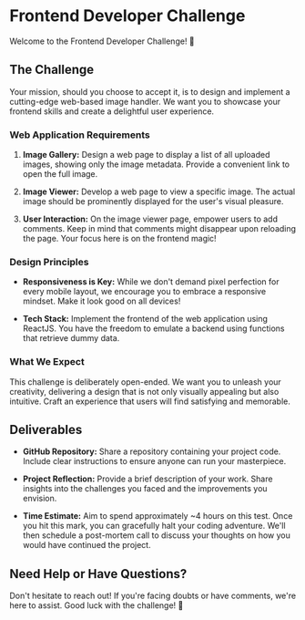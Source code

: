 # Frontend Developer Challenge

Welcome to the Frontend Developer Challenge! 🚀

## The Challenge

Your mission, should you choose to accept it, is to design and implement a cutting-edge web-based image handler. We want you to showcase your frontend skills and create a delightful user experience.

### Web Application Requirements

1. **Image Gallery:** Design a web page to display a list of all uploaded images, showing only the image metadata. Provide a convenient link to open the full image.

2. **Image Viewer:** Develop a web page to view a specific image. The actual image should be prominently displayed for the user's visual pleasure.

3. **User Interaction:** On the image viewer page, empower users to add comments. Keep in mind that comments might disappear upon reloading the page. Your focus here is on the frontend magic!

### Design Principles

- **Responsiveness is Key:** While we don't demand pixel perfection for every mobile layout, we encourage you to embrace a responsive mindset. Make it look good on all devices!

- **Tech Stack:** Implement the frontend of the web application using ReactJS. You have the freedom to emulate a backend using functions that retrieve dummy data.

### What We Expect

This challenge is deliberately open-ended. We want you to unleash your creativity, delivering a design that is not only visually appealing but also intuitive. Craft an experience that users will find satisfying and memorable.

## Deliverables

- **GitHub Repository:** Share a repository containing your project code. Include clear instructions to ensure anyone can run your masterpiece.

- **Project Reflection:** Provide a brief description of your work. Share insights into the challenges you faced and the improvements you envision.

- **Time Estimate:** Aim to spend approximately ~4 hours on this test. Once you hit this mark, you can gracefully halt your coding adventure. We'll then schedule a post-mortem call to discuss your thoughts on how you would have continued the project.

## Need Help or Have Questions?

Don't hesitate to reach out! If you're facing doubts or have comments, we're here to assist. Good luck with the challenge! 🚀
